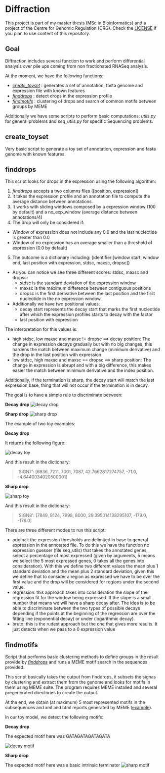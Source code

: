 # Diffraction

This project is part of my master thesis (MSc in Bioinformatics) and a project of the Centre for Genomic Regulation (CRG). Check the [LICENSE](./LICENSE) if you plan to use content of this repository.

## Goal

Diffraction includes several function to work and perform differential analysis over pile ups coming from non fractionated RNASeq analysis.

At the moment, we have the following functions:

 - [*_create_toyset_*](#create_toyset) : generates a set of annotation, fasta genome and expression file with known features
 - [*_finddrops_*](#finddrops) : detect drops in the expression profile
 - [*_findmotifs_*](#findmotifs) : clustering of drops and search of common motifs between groups by MEME

Additionally we have some scripts to perform basic computations: _utils.py_ for general problems and _seq\_utils.py_ for specific Sequencing problems.

## create\_toyset

Very basic script to generate a toy set of annotation, expression and fasta genome with known features.

## finddrops

This script looks for drops in the expression using the following algorithm:

1. _finddrops_ accepts a two columns files ([position, expression])
2. It takes the expression profile and an annotation file to compute the average distance between annotations.
3. It works with sliding windows composed by a expression window (100 by default) and a no\_exp\_window (average distance between annotations/4)
4. The drop will only be considered if:
  - Window of expression does not include any 0.0 and the last nucleotide is greater than 0.0
  - Window of no expression has an average smaller than a threshold of expression (0.0 by default)
5. The outcome is a dictionary including: \{identifier:\[window start, window end, last position with expression, stdsc, maxsc, dropsc\]\}
  - As you can notice we see three different scores: stdsc, maxsc and dropsc:
    - stdsc is the standard deviation of the expression window
    - maxsc is the maximum difference between contiguous positions
    - dropsc is the first derivative between the last position and the first nucleotide in the no expression window
  - Additionally we have two positional values:
    - decay start represents the decay start that marks the first nucleotide after which the expression profiles starts to decay with the factor
    - last position with expression

The interpretation for this values is:

  - high stdsc, low maxsc and maxsc != dropsc ==> decay position: The change in expression decays gradually but with no big changes, this hardens the match between maximum change (minimum derivative) and the drop in the last position with expression
  - low stdsc, high maxsc and maxsc == dropsc ==> sharp position: The change in expression is abrupt and with a big difference, this makes easier the match between minimum derivative and the index position.

Additionally, if the termination is sharp, the decay start will match the last expression base, thing that will not occur if the termination is in decay.

The goal is to have a simple rule to discriminate between:

**Decay drop**
![decay drop](figures/decay)

**Sharp drop**
![sharp drop](figures/sharp)

The example of two toy examples:

**Decay drop**

It returns the following figure:

![decay toy](figures/decaytoy.png)

And this result in the dictionary:

  > 'SIGN7': [6936, 7211, 7001, 7087, 42.7662817274757, -71.0, -4.6440034020500001]

**Sharp drop**

![sharp toy](figures/sharptoy.png)

And this result in the dictionary:

  > 'SIGN8': [7849, 8124, 7998, 8000, 29.395014138295107, -179.0, -179.0]

There are three different modes to run this script:

  - original: the expression thresholds are delimited in base to general expression in the annotated file. To do this we have the function no expression guesser (file seq\_utils) that takes the annotated genes, select a percentage of most expressed (given by arguments, 5 means we select the 5 most expressed genes, 0 takes all the genes into consideration). With this we define two different values the mean plus 1 standard deviation and the mean plus 2 standard deviation, given this we define that to consider a region as expressed we have to be over the first value and the drop will be considered for regions under the second value.
  - regression: this approach takes into consideration the slope of the regression fit for the window being expressed. If the slope is a small number that means we will have a sharp decay after. The idea is to be able to discriminate between the two types of possible decays depending if the points at the beginning of the regression are over the fitting line (exponential decay) or under (logarithmic decay).
  - bruto: this is the rudest approach but the one that gives more results. It just detects when we pass to a 0 expression value

## findmotifs

Script that performs basic clustering methods to define groups in the result provide by [*_finddrops_*](#finddrops) and runs a MEME motif search in the sequences provided.

This script basically takes the output from finddrops, it subsets the signas by clustering and extract them from the genome and looks for motifs in them using MEME suite. The program requires MEME installed and several pregenerated directories to create the output.

At the end, we obtain (at maximum) 5 most represented motifs in the subsequences and xml and html reports generated by MEME ([example](./meme_results/sharp_signals)).

In our toy model, we detect the following motifs:

**Decay drop**

The expected motif here was GATAGATAGATAGATA

![decay motif](./results_meme/decay_signals/logo1.png)

**Sharp drop**

The expected motif here was a basic intrinsic terminator
![sharp motif](./results_meme/sharp_signals/logo1.png)
